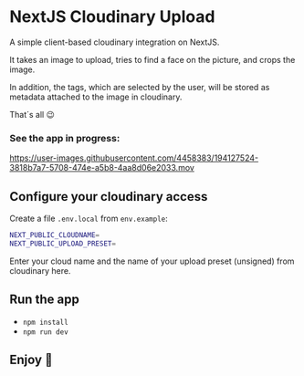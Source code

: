 # NextJS Cloudinary Upload

A simple client-based cloudinary integration on NextJS.

It takes an image to upload, tries to find a face on the picture, and crops the image.

In addition, the tags, which are selected by the user, will be stored as metadata attached to the image in cloudinary.

That´s all 😉

### See the app in progress:

https://user-images.githubusercontent.com/4458383/194127524-3818b7a7-5708-474e-a5b8-4aa8d06e2033.mov

## Configure your cloudinary access

Create a file `.env.local` from `env.example`:

```bash
NEXT_PUBLIC_CLOUDNAME=
NEXT_PUBLIC_UPLOAD_PRESET=
```

Enter your cloud name and the name of your upload preset (unsigned) from cloudinary here.

## Run the app

- `npm install`
- `npm run dev`

## Enjoy 🥳
